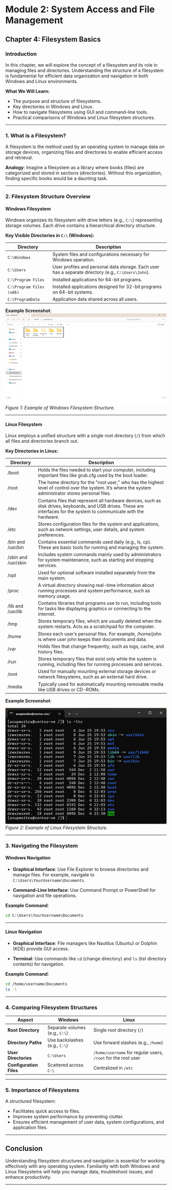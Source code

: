 # Module 2: System Access and File Management

## Chapter 4: Filesystem Basics

### Introduction
In this chapter, we will explore the concept of a filesystem and its role in managing files and directories. Understanding the structure of a filesystem is fundamental for efficient data organization and navigation in both Windows and Linux environments.

**What We Will Learn:**
- The purpose and structure of filesystems.
- Key directories in Windows and Linux.
- How to navigate filesystems using GUI and command-line tools.
- Practical comparisons of Windows and Linux filesystem structures.

---

### 1. What is a Filesystem?

A filesystem is the method used by an operating system to manage data on storage devices, organizing files and directories to enable efficient access and retrieval.

**Analogy**: Imagine a filesystem as a library where books (files) are categorized and stored in sections (directories). Without this organization, finding specific books would be a daunting task.

---

### 2. Filesystem Structure Overview

#### Windows Filesystem
Windows organizes its filesystem with drive letters (e.g., `C:\`) representing storage volumes. Each drive contains a hierarchical directory structure.

**Key Visible Directories in `C:\` (Windows):**

| **Directory**               | **Description** |
|-----------------------------|-----------------|
| `C:\Windows`                | System files and configurations necessary for Windows operation. |
| `C:\Users`                  | User profiles and personal data storage. Each user has a separate directory (e.g., `C:\Users\John`). |
| `C:\Program Files`          | Installed applications for 64-bit programs. |
| `C:\Program Files (x86)`    | Installed applications designed for 32-bit programs on 64-bit systems. |
| `C:\ProgramData`            | Application data shared across all users. |

**Example Screenshot**:
![Windows Filesystem](screenshots/01-windows-filesystem-structure.png)  
*Figure 1: Example of Windows Filesystem Structure.*

---

#### Linux Filesystem
Linux employs a unified structure with a single root directory (`/`) from which all files and directories branch out.

**Key Directories in Linux:**

| **Directory** | **Description** |
|---------------|-----------------|
| /boot       | Holds the files needed to start your computer, including important files like grub.cfg used by the boot loader. |
| /root       | The home directory for the "root user," who has the highest level of control over the system. It’s where the system administrator stores personal files. |
| /dev        | Contains files that represent all hardware devices, such as disk drives, keyboards, and USB drives. These are interfaces for the system to communicate with the hardware. |
| /etc        | Stores configuration files for the system and applications, such as network settings, user details, and system preferences. |
| /bin and /usr/bin | Contains essential commands used daily (e.g., ls, cp). These are basic tools for running and managing the system. |
| /sbin and /usr/sbin | Includes system commands mainly used by administrators for system maintenance, such as starting and stopping services. |
| /opt        | Used for optional software installed separately from the main system. |
| /proc       | A virtual directory showing real-time information about running processes and system performance, such as memory usage. |
| /lib and /usr/lib | Contains libraries that programs use to run, including tools for tasks like displaying graphics or connecting to the internet. |
| /tmp        | Stores temporary files, which are usually deleted when the system restarts. Acts as a scratchpad for the computer. |
| /home       | Stores each user’s personal files. For example, /home/john is where user john keeps their documents and data. |
| /var        | Holds files that change frequently, such as logs, cache, and history files. |
| /run        | Stores temporary files that exist only while the system is running, including files for running processes and services. |
| /mnt        | Used for manually mounting external storage devices or network filesystems, such as an external hard drive. |
| /media      | Typically used for automatically mounting removable media like USB drives or CD-ROMs. |

**Example Screenshot**:

![Linux Filesystem](screenshots/02-linux-filesystem-structure-example.png)  
*Figure 2: Example of Linux Filesystem Structure.*

---

### 3. Navigating the Filesystem

#### Windows Navigation
- **Graphical Interface**: Use File Explorer to browse directories and manage files. For example, navigate to `C:\Users\YourUsername\Documents`.


- **Command-Line Interface**: Use Command Prompt or PowerShell for navigation and file operations.

**Example Command**:
```cmd
cd C:\Users\YourUsername\Documents
```

---

#### Linux Navigation
- **Graphical Interface**: File managers like Nautilus (Ubuntu) or Dolphin (KDE) provide GUI access.


- **Terminal**: Use commands like `cd` (change directory) and `ls` (list directory contents) for navigation.

**Example Command**:
```bash
cd /home/username/Documents
ls -l
```

---

### 4. Comparing Filesystem Structures

| **Aspect**            | **Windows**                        | **Linux**                              |
|-----------------------|------------------------------------|---------------------------------------|
| **Root Directory**    | Separate volumes (e.g., `C:\`)    | Single root directory (`/`)          |
| **Directory Paths**   | Use backslashes (e.g., `C:\`)     | Use forward slashes (e.g., `/home`)  |
| **User Directories**  | `C:\Users`                       | `/home/username` for regular users, `/root` for the root user|
| **Configuration Files** | Scattered across `C:\`         | Centralized in `/etc`                |

---

### 5. Importance of Filesystems

A structured filesystem:
- Facilitates quick access to files.
- Improves system performance by preventing clutter.
- Ensures efficient management of user data, system configurations, and application files.

---

## Conclusion

Understanding filesystem structures and navigation is essential for working effectively with any operating system. Familiarity with both Windows and Linux filesystems will help you manage data, troubleshoot issues, and enhance productivity.

---
